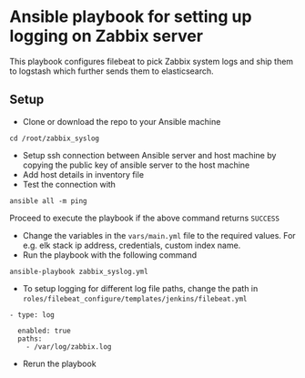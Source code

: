# Ansible playbook for setting up logging on Zabbix server
This playbook configures filebeat to pick Zabbix system logs and ship them to logstash which further sends them to elasticsearch.

## Setup
- Clone or download the repo to your Ansible machine
```
cd /root/zabbix_syslog
```
- Setup ssh connection between Ansible server and host machine by copying the public key of ansible server to the host machine
- Add host details in inventory file
- Test the connection with
```
ansible all -m ping
```
Proceed to execute the playbook if the above command returns `SUCCESS`
- Change the variables in the `vars/main.yml` file to the required values. For e.g. elk stack ip address, credentials, custom index name.
- Run the playbook with the following command
```
ansible-playbook zabbix_syslog.yml
```
- To setup logging for different log file paths, change the path in `roles/filebeat_configure/templates/jenkins/filebeat.yml`
```
- type: log

  enabled: true
  paths:
    - /var/log/zabbix.log
```
- Rerun the playbook
